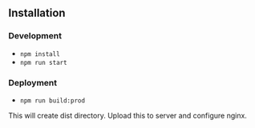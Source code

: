 ## Installation

### Development

- `npm install`
- `npm run start`

### Deployment
- `npm run build:prod`

This will create dist directory. Upload this to server and configure nginx.
